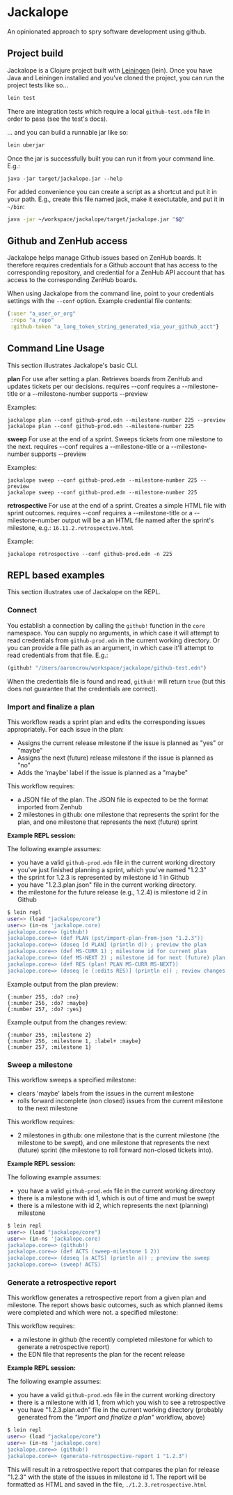 # Jackalope

An opinionated approach to spry software development using github.

## Project build

Jackalope is a Clojure project built with [Leiningen](http://leiningen.org/) (lein). Once you have Java and Leiningen installed and you've cloned the project, you can run the project tests like so...

```bash
lein test
```

There are integration tests which require a local `github-test.edn` file in order to pass (see the test's docs).

... and you can build a runnable jar like so:
```bash
lein uberjar
```

Once the jar is successfully built you can run it from your command line. E.g.:
```
java -jar target/jackalope.jar --help
```

For added convenience you can create a script as a shortcut and put it in your path. E.g., create this file named jack, make it exectutable, and put it in `~/bin`:
```bash
java -jar ~/workspace/jackalope/target/jackalope.jar "$@"
```

## Github and ZenHub access

Jackalope helps manage Github issues based on ZenHub boards. It therefore requires credentials for a Github account that has access to the corresponding repository, and credential for a ZenHub API account that has access to the corresponding ZenHub boards. 

When using Jackalope from the command line, point to your credentials settings with the `--conf` option. Example credential file contents:

```clojure
{:user "a_user_or_org"
 :repo "a_repo"
 :github-token "a_long_token_string_generated_via_your_github_acct"}
```

## Command Line Usage

This section illustrates Jackalope's basic CLI.

__plan__ For use after setting a plan. Retrieves boards from ZenHub and updates tickets per our decisions. 
requires --conf
requires a --milestone-title or a --milestone-number
supports --preview

Examples:
```
jackalope plan --conf github-prod.edn --milestone-number 225 --preview
jackalope plan --conf github-prod.edn --milestone-number 225
```

__sweep__  For use at the end of a sprint. Sweeps tickets from one milestone to the next.
requires --conf
requires a --milestone-title or a --milestone-number
supports --preview

Examples:
```
jackalope sweep --conf github-prod.edn --milestone-number 225 --preview
jackalope sweep --conf github-prod.edn --milestone-number 225
```

__retrospective__  For use at the end of a sprint. Creates a simple HTML file with sprint outcomes.
requires --conf
requires a --milestone-title or a --milestone-number
output will be a an HTML file named after the sprint's milestone, e.g.:
`16.11.2.retrospective.html`

Example:
```
jackalope retrospective --conf github-prod.edn -n 225
```

## REPL based examples

This section illustrates use of Jackalope on the REPL.

### Connect

You establish a connection by calling the `github!` function in the `core` namespace. You can supply no arguments, in which case it will attempt to read credentials from `github-prod.edn` in the current working directory. Or you can provide a file path as an argument, in which case it'll attempt to read credentials from that file. E.g.:

```clojure
(github! "/Users/aaroncrow/workspace/jackalope/github-test.edn")
```

When the credentials file is found and read, `github!` will return `true` (but this does not guarantee that the credentials are correct).


### Import and finalize a plan

This workflow reads a sprint plan and edits the corresponding issues appropriately. For each issue in the plan:
* Assigns the current release milestone if the issue is planned as "yes" or "maybe"
* Assigns the next (future) release milestone if the issue is planned as "no"
* Adds the 'maybe' label if the issue is planned as a "maybe"

This workflow requires:
* a JSON file of the plan. The JSON file is expected to be the format imported from Zenhub
* 2 milestones in github: one milestone that represents the sprint for the plan, and one milestone that represents the next (future) sprint

__Example REPL session:__

The following example assumes:
* you have a valid `github-prod.edn` file in the current working directory
* you've just finished planning a sprint, which you've named "1.2.3"
* the sprint  for 1.2.3 is represented by milestone id 1 in Github
* you have "1.2.3.plan.json" file in the current working directory.
* the milestone for the future release (e.g., 1.2.4) is milestone id 2 in Github

```bash
$ lein repl
user=> (load "jackalope/core")
user=> (in-ns 'jackalope.core)
jackalope.core=> (github!)
jackalope.core=> (def PLAN (pst/import-plan-from-json "1.2.3"))
jackalope.core=> (doseq [d PLAN] (println d)) ; preview the plan
jackalope.core=> (def MS-CURR 1) ; milestone id for current plan
jackalope.core=> (def MS-NEXT 2) ; milestone id for next (future) plan
jackalope.core=> (def RES (plan! PLAN MS-CURR MS-NEXT))
jackalope.core=> (doseq [e (:edits RES)] (println e)) ; review changes
```

Example output from the plan preview:
```
{:number 255, :do? :no}
{:number 256, :do? :maybe}
{:number 257, :do? :yes}
```

Example output from the changes review:
```
{:number 255, :milestone 2}
{:number 256, :milestone 1, :label+ :maybe}
{:number 257, :milestone 1}
```

### Sweep a milestone

This workflow sweeps a specified milestone:
* clears 'maybe' labels from the issues in the current milestone
* rolls forward incomplete (non closed) issues from the current milestone to the next milestone

This workflow requires:
* 2 milestones in github: one milestone that is the current milestone (the milestone to be swept), and one milestone that represents the next (future) sprint (the milestone to roll forward non-closed tickets into).

__Example REPL session:__

The following example assumes:
* you have a valid `github-prod.edn` file in the current working directory
* there is a milestone with id 1, which is out of time and must be swept
* there is a milestone with id 2, which represents the next (planning) milestone

```bash
$ lein repl
user=> (load "jackalope/core")
user=> (in-ns 'jackalope.core)
jackalope.core=> (github!)
jackalope.core=> (def ACTS (sweep-milestone 1 2))
jackalope.core=> (doseq [a ACTS] (println a)) ; preview the sweep
jackalope.core=> (sweep! ACTS)
```

### Generate a retrospective report

This workflow generates a retrospective report from a given plan and milestone. The report shows basic outcomes, such as which planned items were completed and which were not. a specified milestone:

This workflow requires:
* a milestone in github (the recently completed milestone for which to generate a retrospective report)
* the EDN file that represents the plan for the recent release

__Example REPL session:__

The following example assumes:
* you have a valid `github-prod.edn` file in the current working directory
* there is a milestone with id 1, from which you wish to see a retrospective
* you have "1.2.3.plan.edn" file in the current working directory (probably generated from the _"Import and finalize a plan"_ workflow, above)

```bash
$ lein repl
user=> (load "jackalope/core")
user=> (in-ns 'jackalope.core)
jackalope.core=> (github!)
jackalope.core=> (generate-retrospective-report 1 "1.2.3")
```

This will result in a retrospective report that compares the plan for release "1.2.3" with the state of the issues in milestone id 1. The report will be formatted as HTML and saved in the file, `./1.2.3.retrospective.html`
